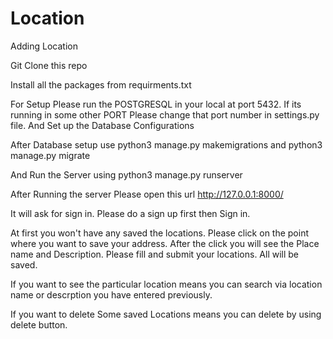 # Location
Adding Location

Git Clone this repo

Install all the packages from requirments.txt

For Setup Please run the POSTGRESQL in your local at port 5432. If its running in some other PORT Please change that port number in settings.py file. And Set up the Database Configurations                              
    

After Database setup use python3 manage.py makemigrations and python3 manage.py migrate

And Run the Server using python3 manage.py runserver

After Running the server Please open this url http://127.0.0.1:8000/

It will ask for sign in. Please do a sign up first then Sign in.

At first you won't have any saved the locations. Please click on the point where you want to save your address. After the click you will see the Place name and Description. Please fill and submit your locations. All will be saved. 

If you want to see the particular location means you can search via location name or descrption you have entered previously.

If you want to delete Some saved Locations means you can delete by using delete button.